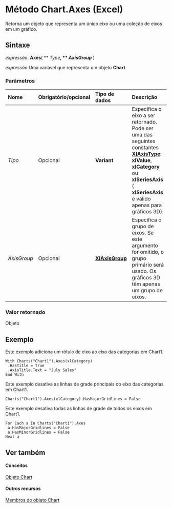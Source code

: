 
# Método Chart.Axes (Excel)

Retorna um objeto que representa um único eixo ou uma coleção de eixos em um gráfico.


## Sintaxe

 _expressão_. **Axes**( ** _Type_**, ** _AxisGroup_** )

 _expressão_ Uma variável que representa um objeto **Chart**.


### Parâmetros



|**Nome**|**Obrigatório/opcional**|**Tipo de dados**|**Descrição**|
|:-----|:-----|:-----|:-----|
| _Tipo_|Opcional|**Variant**|Especifica o eixo a ser retornado. Pode ser uma das seguintes constantes  **[XlAxisType](4c8654a8-2268-3c1d-ea24-6c79153a69ec.md)**: **xlValue**, **xlCategory** ou **xlSeriesAxis** ( **xlSeriesAxis** é válido apenas para gráficos 3D).|
| _AxisGroup_|Opcional|**[XlAxisGroup](30e0b817-547f-70f8-6e27-4a14031d1d79.md)**|Especifica o grupo de eixos. Se este argumento for omitido, o grupo primário será usado. Os gráficos 3D têm apenas um grupo de eixos.|

### Valor retornado

Objeto


## Exemplo

Este exemplo adiciona um rótulo de eixo ao eixo das categorias em Chart1.


```
With Charts("Chart1").Axes(xlCategory) 
 .HasTitle = True 
 .AxisTitle.Text = "July Sales" 
End With
```

Este exemplo desativa as linhas de grade principais do eixo das categorias em Chart1.




```
Charts("Chart1").Axes(xlCategory).HasMajorGridlines = False
```

Este exemplo desativa todas as linhas de grade de todos os eixos em Chart1.




```
For Each a In Charts("Chart1").Axes 
 a.HasMajorGridlines = False 
 a.HasMinorGridlines = False 
Next a
```


## Ver também


#### Conceitos


[Objeto Chart](179c32ce-49bd-6f36-ea12-89fb5443f3ea.md)
#### Outros recursos


[Membros do objeto Chart](a3f8ac44-02d6-6f3f-b5e0-23f4bd5d6baf.md)